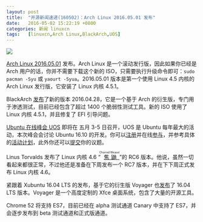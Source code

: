 ```yaml
---
layout: post
title:	"开源新闻速递(160502)：Arch Linux 2016.05.01 发布"
date:	2016-05-02 15:22:19 +0800 
categories:	新闻 linuxcn 
tags:	[linuxcn,Arch Linux,BlackArch,UOS]
---
```



![](/Asserts/Images//attachment/album/201605/02/152221viw6wwuaa6vya3na.jpg)


[Arch Linux 2016.05.01](https://www.archlinux.org/download/) 发布。Arch Linux 是一个滚动发行版，因此如果你已经是 Arch 用户的话，你并不需要下载这个新的 ISO，只需要执行升级命令即可：`sudo pacman -Syu` 或 `yaourt -Syua`。2016.05.01 版本是第一个使用 Linux 4.5 内核的 Arch Linux 发行版，它安装了 Linux 内核 4.5.1。


BlackArch [发布](https://www.blackarch.org/blog.html)了新的版本 2016.04.28，它是一个基于 Arch 的衍生版，专门用于渗透测试，目前已经包含了超过 1400 个脆弱性测试工具。新的 ISO 使用了 Linux 内核 4.5.1，并且修复了 EFI 引导问题。


[Ubuntu 在线峰会 UOS](http://summit.ubuntu.com/) 即将在 五月 3-5 日召开，UOS 是 Ubuntu 每年最大的活动，本次峰会会讨论 Ubuntu 16.10 的开发。你可以[注册](http://summit.ubuntu.com/uos-1605/registration/)并在线[参与](http://summit.ubuntu.com/)，并参考具体的[活动计划](http://summit.ubuntu.com/uos-1605/)，此外你还可以[提交](http://summit.ubuntu.com/getinvolved/propose-a-session/)你的议题。


Linus Torvalds 发布了 Linux 内核 4.6 “<ruby> <a href="http://git.kernel.org/cgit/linux/kernel/git/torvalds/linux.git/commit/?id=04974df8049fc4240d22759a91e035082ccd18b4">  焦鼬 </a> <rp>  （ </rp> <rt>  Charred Weasel </rt> <rp>  ） </rp></ruby>”的 RC6 版本。他说，虽然一切看起来都很正常，不过他还是准备在下周发布一个 RC7 版本，并在下下周正式发布 Linux 内核 4.6。 


紧跟着 Xubuntu 16.04 LTS 的发布，基于它的衍生版 Voyager 也[发布](http://voyagerlive.org/index.php/live-voyager-16-04-lts/)了 16.04 LTS 版本。Voyager 是一个高度定制的 Xfce 桌面系统，包含了大量的开源工具。


Chrome 52 将支持 ES7，目前已经在 alpha 测试通道 Canary 中支持了 ES7，并会逐步发布到 beta 测试通道和正式版通道。
